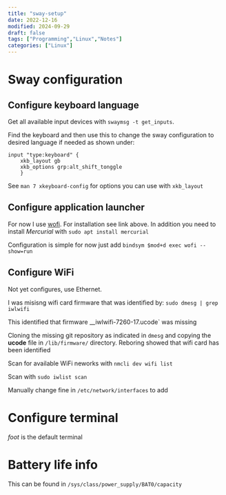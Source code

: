 ```yaml
---
title: "sway-setup"
date: 2022-12-16
modified: 2024-09-29
draft: false
tags: ["Programming","Linux","Notes"]
categories: ["Linux"]
---
```


# Sway configuration 

## Configure keyboard language

Get all available input devices with `swaymsg -t get_inputs`.

Find the keyboard and then use this to change the sway configuration to desired language
if needed as shown under:

```
input "type:keyboard" {
	xkb_layout gb 
	xkb_options grp:alt_shift_tonggle
	}
```
See `man 7 xkeyboard-config` for options you can use with `xkb_layout`

## Configure application launcher 

For now I use [wofi](https://hg.sr.ht/~scoopta/wofi).
For installation see link above. In addition you need to install _Mercurial_ with
`sudo apt install mercurial`

Configuration is simple for now just add `bindsym $mod+d exec wofi --show=run`

## Configure WiFi 

Not yet configures, use Ethernet. 

I was misisng wifi card firmware that was identified by:
`sudo dmesg | grep iwlwifi`

This identified that firmware __iwlwifi-7260-17.ucode` was missing

Cloning the missing git repository as indicated in `dmesg` and copying the __ucode__
file in `/lib/firmware/` directory. Reboring showed that wifi card has been identified

Scan for available WiFi neworks with `nmcli dev wifi list`

Scan with `sudo iwlist scan` 


Manually change fine in `/etc/network/interfaces` to add 


# Configure terminal 

_foot_ is the default terminal 


# Battery life info

This can be found in `/sys/class/power_supply/BAT0/capacity`
